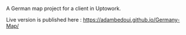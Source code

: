 A German map project for a client in Uptowork.

Live version is published here : https://adambedoui.github.io/Germany-Map/
